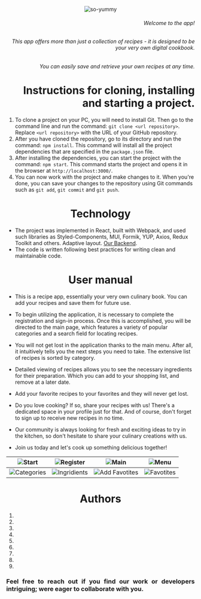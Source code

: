 <div align='center'>

![so-yummy](https://res.cloudinary.com/dbcvume5y/image/upload/v1681172673/rtt_1_1_1_1_cfqf3c.jpg)

</div>

<div align='right'>

###### *Welcome to the app!*
###### *This app offers more than just a collection of recipes - it is designed to be your very own digital cookbook.* 
###### *You can easily save and retrieve your own recipes at any time.*
 # Instructions for cloning, installing and starting a project.

 </div>

1. To clone a project on your PC, you will need to install Git. Then go to the command line and run the command: `git clone <url repository>`.
Replace `<url repository>` with the URL of your GitHub repository.
2. After you have cloned the repository, go to its directory and run the command: `npm install`. This command will install all the project dependencies that are specified in the `package.json` file.
3. After installing the dependencies, you can start the project with the command: `npm start`. This command starts the project and opens it in the browser at `http://localhost:3000/`.
4. You can now work with the project and make changes to it. When you're done, you can save your changes to the repository using Git commands such as `git add`, `git commit` and `git push`.

<div align='center'>

# Technology

</div>

- The project was implemented in React, built with Webpack, and used such libraries as Styled-Components, MUI, Formik, YUP, Axios, Redux Toolkit and others. Adaptive layout. [Our Backend](https://github.com/AnnaTsepilova/yummy-app-back).
- The code is written following best practices for writing clean and maintainable code.

<div align='center'>

# User manual

 </div>

- This is a recipe app, essentially your very own culinary book. You can add your recipes and save them for future use.

- To begin utilizing the application, it is necessary to complete the registration and sign-in process. Once this is accomplished, you will be directed to the main page, which features a variety of popular categories and a search field for locating recipes.

- You will not get lost in the application thanks to the main menu. After all, it intuitively tells you the next steps you need to take. The extensive list of recipes is sorted by category. 

- Detailed viewing of recipes allows you to see the necessary ingredients for their preparation. Which you can add to your shopping list, and remove at a later date. 

- Add your favorite recipes to your favorites and they will never get lost. 

- Do you love cooking? If so, share your recipes with us! There's a dedicated space in your profile just for that. And of course, don't forget to sign up to receive new recipes in no time. 

- Our community is always looking for fresh and exciting ideas to try in the kitchen, so don't hesitate to share your culinary creations with us. 

- Join us today and let's cook up something delicious together!

<div align='center'>

|![Start](https://res.cloudinary.com/dbcvume5y/image/upload/c_scale,w_150/v1681177638/photo_5307875603107660332_y_vcgiiz.jpg) |![Register](https://res.cloudinary.com/dbcvume5y/image/upload/c_scale,w_150/v1681177638/photo_5307875603107660331_y_iizmw6.jpg) |![Main](https://res.cloudinary.com/dbcvume5y/image/upload/c_scale,w_150/v1681177638/photo_5307875603107660325_y_q5dz4d.jpg) |![Menu](https://res.cloudinary.com/dbcvume5y/image/upload/c_scale,w_150/v1681177638/photo_5307875603107660329_y_btxy0k.jpg)|
|----|----|----|-----|
|![Categories](https://res.cloudinary.com/dbcvume5y/image/upload/c_scale,w_150/v1681177638/photo_5307875603107660330_y_ft41kv.jpg) |![Ingridients](https://res.cloudinary.com/dbcvume5y/image/upload/c_scale,w_150/v1681177638/photo_5307875603107660328_y_ag8jfp.jpg) |![Add Favotites](https://res.cloudinary.com/dbcvume5y/image/upload/c_scale,w_150/v1681177638/photo_5307875603107660327_y_lw3hhw.jpg) |![Favotites](https://res.cloudinary.com/dbcvume5y/image/upload/c_scale,w_150/v1681177639/photo_5307875603107660326_y_kkueba.jpg)|

# Authors

</div>

1. 
2. 
3. 
4. 
5. 
6. 
7. 
8. 
9. 


<div align='justify'>

### Feel free to reach out if you find our work or developers intriguing; were eager to collaborate with you.

</div>
